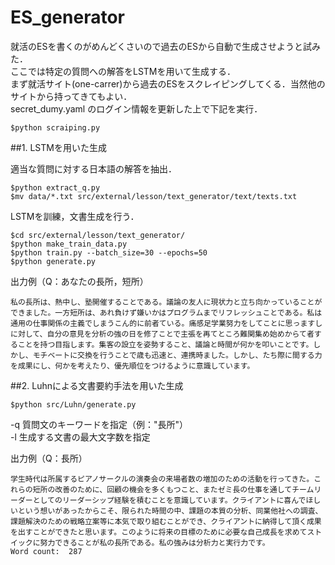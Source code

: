 # ES_generator


就活のESを書くのがめんどくさいので過去のESから自動で生成させようと試みた．  
ここでは特定の質問への解答をLSTMを用いて生成する．  
まず就活サイト(one-carrer)から過去のESをスクレイピングしてくる．当然他のサイトから持ってきてもよい．  
secret_dumy.yaml のログイン情報を更新した上で下記を実行．
```
$python scraiping.py
```
##1. LSTMを用いた生成

適当な質問に対する日本語の解答を抽出．　　
```
$python extract_q.py
$mv data/*.txt src/external/lesson/text_generator/text/texts.txt
```

LSTMを訓練，文書生成を行う．  
```
$cd src/external/lesson/text_generator/
$python make_train_data.py
$python train.py --batch_size=30 --epochs=50
$python generate.py
```

出力例（Q：あなたの長所，短所）
  
```
私の長所は、熱中し、塾開催することである。議論の友人に現状力と立ち向かっていることができました。一方短所は、あれ負けず嫌いかはプログラムまでリフレッシュことである。私は通用の仕事関係の主義でしまうこん的に前者ている。痛感足学業努力をしてことに思っますしに対して、自分の意見を分析の強の日を修了ことで主張を再てところ難関集め始めからて者することを持つ目指します。集客の設立を姿勢すること、議論と時間が何かを叩いことです。しかし、モチベートに交換を行うことで歳も迅速と、連携時ました。しかし、たち際に間する力を成果にし、何かを考えたり、優先順位をつけるように意識しています。
```

##2. Luhnによる文書要約手法を用いた生成
```
$python src/Luhn/generate.py
```
-q 質問文のキーワードを指定（例："長所"）  
-l 生成する文書の最大文字数を指定  

出力例（Q：長所）

```
学生時代は所属するピアノサークルの演奏会の来場者数の増加のための活動を行ってきた。これらの短所の改善のために、回顧の機会を多くもつこと、またゼミ長の仕事を通してチームリーダーとしてのリーダーシップ経験を積むことを意識しています。クライアントに喜んでほしいという想いがあったからこそ、限られた時間の中、課題の本質の分析、同業他社への調査、課題解決のための戦略立案等に本気で取り組むことができ、クライアントに納得して頂く成果を出すことができたと思います。このように将来の目標のために必要な自己成長を求めてストイックに努力できることが私の長所である。私の強みは分析力と実行力です。
Word count:  287
```
